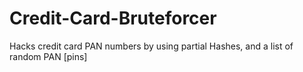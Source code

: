 Credit-Card-Bruteforcer
=======================

Hacks credit card PAN numbers by using partial Hashes, and a list of random PAN [pins]
